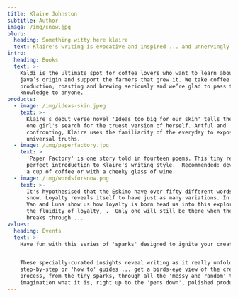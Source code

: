 ```yaml
---
title: Klaire Johnston
subtitle: Author
image: /img/snow.jpg
blurb:
  heading: Something witty here klaire
  text: Klaire's writing is evocative and inspired ... and unnervingly relatable.
intro:
  heading: Books
  text: >-
    Kaldi is the ultimate spot for coffee lovers who want to learn about their
    java’s origin and support the farmers that grew it. We take coffee
    production, roasting and brewing seriously and we’re glad to pass that
    knowledge to anyone.
products:
  - image: /img/ideas-skin.jpeg
    text: >-
      Klaire's debut verse novel 'Ideas too big for our skin' tells the story of
      one girl's search for the truest version of herself. Artful and
      confronting, Klaire uses the familiarity of the everyday to expose deeper,
      universal truths. 
  - image: /img/paperfactory.jpg
    text: >
      'Paper Factory' is one story told in fourteen poems. This tiny read is the
      perfect introduction to Klaire's writing style.  Recommended: devour over
      a cup of coffee or with a cheeky glass of wine. 
  - image: /img/wordsforsnow.png
    text: >-
      It's hypothesised that the Eskimo have over fifty different words for
      snow. Loyalty reveals itself to have just as many variations. In what is a
      Van and Luna show us how loyalty is born head us into this exploration of
      the fluidity of loyalty, .  Only one will still be there when the sun
      breaks through ...
values:
  heading: Events
  text: >-
    Have fun with this series of 'sparks' designed to ignite your creativity. 


    These specially-curated insights reveal writing as it really unfolds. Forget
    step-by-step or 'how to' guides ... get a birds-eye view of the creative
    process, from the tiny sparks, through all the 'messy and random' that makes
    imagination what it is, right up to the 'pens down', polished product.
---
```


